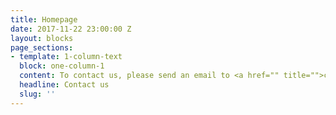```yaml
---
title: Homepage
date: 2017-11-22 23:00:00 Z
layout: blocks
page_sections:
- template: 1-column-text
  block: one-column-1
  content: To contact us, please send an email to <a href="" title="">contact@riskdatalibrary.org</a><br><br>
  headline: Contact us
  slug: ''
---
```


